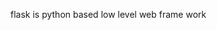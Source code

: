                               




flask is python based low level web frame work 







        



        

        
        